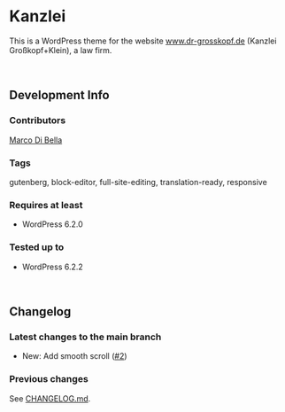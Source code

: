 # Kanzlei
This is a WordPress theme for the website www.dr-grosskopf.de (Kanzlei Großkopf+Klein), a law firm.

<br>

## Development Info

### Contributors
[Marco Di Bella ](https://github.com/mdibella-dev)

### Tags
gutenberg, block-editor, full-site-editing, translation-ready, responsive

### Requires at least

* WordPress 6.2.0

### Tested up to

* WordPress 6.2.2

<br>

## Changelog

### Latest changes to the main branch

* New: Add smooth scroll ([#2](https://github.com/mdibella-dev/mdb-kanzlei/issues/2))


### Previous changes

See [CHANGELOG.md](https://github.com/mdibella-dev/mdb-kanzlei/blob/main/CHANGELOG.md).
